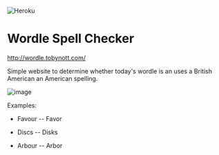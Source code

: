 ![Heroku](https://pyheroku-badge.herokuapp.com/?app=wordle-determiner&style=<STYLE>)

# Wordle Spell Checker

http://wordle.tobynott.com/

Simple website to determine whether today's wordle is an uses a British American an American spelling. 

![image](https://user-images.githubusercontent.com/11465134/151679890-377d6d53-7f54-4620-a404-370ad38abbae.png)


Examples:

 - Favour -- Favor

 - Discs -- Disks

 - Arbour -- Arbor

